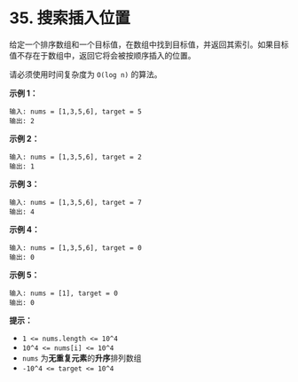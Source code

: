 # 35. 搜索插入位置

给定一个排序数组和一个目标值，在数组中找到目标值，并返回其索引。如果目标值不存在于数组中，返回它将会被按顺序插入的位置。

请必须使用时间复杂度为 `O(log n)` 的算法。

**示例 1：**

```()
输入: nums = [1,3,5,6], target = 5
输出: 2
```

**示例 2：**

```()
输入: nums = [1,3,5,6], target = 2
输出: 1
```

**示例 3：**

```()
输入: nums = [1,3,5,6], target = 7
输出: 4
```

**示例 4：**

```()
输入: nums = [1,3,5,6], target = 0
输出: 0
```

**示例 5：**

```()
输入: nums = [1], target = 0
输出: 0
```

**提示：**

- `1 <= nums.length <= 10^4`
- `10^4 <= nums[i] <= 10^4`
- `nums` 为**无重复元素**的**升序**排列数组
- `-10^4 <= target <= 10^4`
